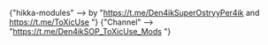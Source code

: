 {"hikka-modules" --> by "https://t.me/Den4ikSuperOstryyPer4ik and https://t.me/ToXicUse "}
{"Channel" --> "https://t.me/Den4ikSOP_ToXicUse_Mods "}
